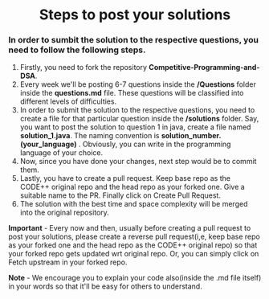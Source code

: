 <h1 align="center">Steps to post your solutions</h1>

### In order to sumbit the solution to the respective questions, you need to follow the following steps.

1. Firstly, you need to fork the repository **Competitive-Programming-and-DSA**.
2. Every week we'll be posting 6-7 questions inside the **/Questions** folder inside the **questions.md** file.
   These questions will be classified into different levels of difficulties.
3. In order to submit the solution to the respective questions, you need to create a file for that particular question inside the **/solutions** folder. Say, you want to post the solution to question 1 in java, create a file named **solution_1.java**. The naming convention is **solution_number.(your_language)** . Obviously, you can write in the programming language of your choice.
4. Now, since you have done your changes, next step would be to commit them.
4. Lastly, you have to create a pull request. Keep base repo as the CODE++ original repo and the head repo as your forked one. Give a suitable name to the PR. Finally click on Create Pull Request.
5. The solution with the best time and space complexity will be merged into the original repository.


**Important** - Every now and then, usually before creating a pull request to post your solutions, please create a reverse pull request(i,e, keep base repo as your forked one and the head repo as the CODE++ original repo) so that your forked repo gets updated wrt original repo. Or, you can simply click on Fetch upstream in your forked repo.

**Note** - We encourage you to explain your code also(inside the .md file itself) in your words so that it'll be easy for others to understand.

